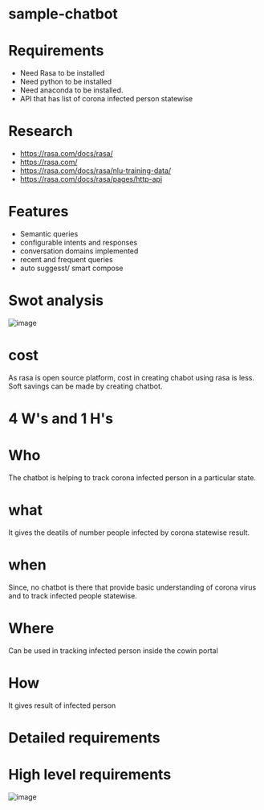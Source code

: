 # sample-chatbot
# Requirements
  * Need Rasa to be installed
  * Need python to be installed
  * Need anaconda to be installed.
  * API that has list of corona infected person statewise
# Research
  * https://rasa.com/docs/rasa/
  * https://rasa.com/
  * https://rasa.com/docs/rasa/nlu-training-data/
  * https://rasa.com/docs/rasa/pages/http-api
# Features
  * Semantic queries
  * configurable intents and responses
  * conversation domains implemented
  * recent and frequent queries
  * auto suggesst/ smart compose
# Swot analysis
![image](https://user-images.githubusercontent.com/88529468/128585823-0c8a623f-d15e-4143-ade5-e198345b83f4.png)



# cost
  As rasa is open source platform, cost in creating chabot using rasa is less.
  Soft savings can be made by creating chatbot.
# 4 W's and 1 H's
  # Who
  The chatbot is helping to track corona infected person in a particular state.
  # what
  It gives the deatils of number people infected by corona statewise result.
  # when
  Since, no chatbot is there that provide basic understanding of corona virus and to track infected people statewise.
  # Where
  Can be used in tracking infected person inside the cowin portal
  # How
  It gives result of infected person
# Detailed requirements
# High level requirements
![image](https://user-images.githubusercontent.com/88529468/128586069-c3d5609c-279f-4a98-a925-1c39bc6efac5.png)

  
